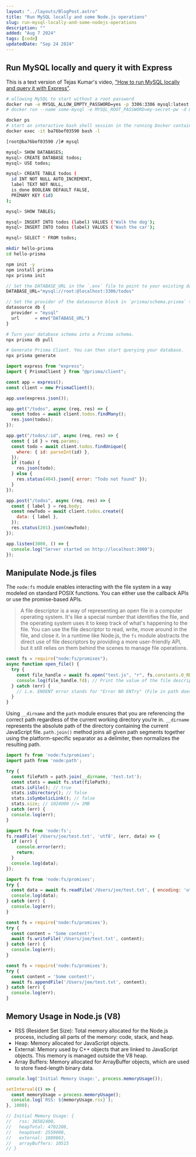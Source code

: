 ```yaml
---
layout: "../layouts/BlogPost.astro"
title: "Run MySQL locally and some Node.js operations"
slug: run-mysql-locally-and-some-nodejs-operations
description: ""
added: "Aug 7 2024"
tags: [code]
updatedDate: "Sep 24 2024"
---
```


## Run MySQL locally and query it with Express
This is a text version of Tejas Kumar's video, ["How to run MySQL locally and query it with Express"](https://www.youtube.com/watch?v=lnmldUslD1U).

```sh
# allowing MySQL to start without a root password
docker run -e MYSQL_ALLOW_EMPTY_PASSWORD=yes -p 3306:3306 mysql:latest
# docker run --name some-mysql -e MYSQL_ROOT_PASSWORD=my-secret-pw -d mysql:tag

docker ps
# start an interactive bash shell session in the running Docker container
docker exec -it ba76bef03590 bash -l
```

```sh
[root@ba76bef03590 /]# mysql

mysql> SHOW DATABASES;
mysql> CREATE DATABASE todos;
mysql> USE todos;

mysql> CREATE TABLE todos (
  id INT NOT NULL AUTO_INCREMENT,
  label TEXT NOT NULL,
  is_done BOOLEAN DEFAULT FALSE,
  PRIMARY KEY (id)
);

mysql> SHOW TABLES;

mysql> INSERT INTO todos (label) VALUES ('Walk the dog');
mysql> INSERT INTO todos (label) VALUES ('Wash the car');

mysql> SELECT * FROM todos;
```

```sh
mkdir hello-prisma
cd hello-prisma

npm init -y
npm install prisma
npx prisma init
```

```js
// Set the DATABASE_URL in the `.env` file to point to your existing database.
DATABASE_URL="mysql://root:@localhost:3306/todos"

// Set the provider of the datasource block in `prisma/schema.prisma` to match your database.
datasource db {
  provider = "mysql"
  url      = env("DATABASE_URL")
}
```

```sh
# Turn your database schema into a Prisma schema.
npx prisma db pull

# Generate Prisma Client. You can then start querying your database.
npx prisma generate
```

```js
import express from "express";
import { PrismaClient } from "@prisma/client";

const app = express();
const client = new PrismaClient();

app.use(express.json());

app.get("/todos", async (req, res) => {
  const todos = await client.todos.findMany();
  res.json(todos);
});

app.get("/todos/:id", async (req, res) => {
  const { id } = req.params;
  const todo = await client.todos.findUnique({
    where: { id: parseInt(id) },
  });
  if (todo) {
    res.json(todo);
  } else {
    res.status(404).json({ error: "Todo not found" });
  }
});

app.post("/todos", async (req, res) => {
  const { label } = req.body;
  const newTodo = await client.todos.create({
    data: { label },
  });
  res.status(201).json(newTodo);
});

app.listen(3000, () => {
  console.log("Server started on http://localhost:3000");
});
```

## Manipulate Node.js files
The `node:fs` module enables interacting with the file system in a way modeled on standard POSIX functions. You can either use the callback APIs or use the promise-based APIs.

> A file descriptor is a way of representing an open file in a computer operating system. It's like a special number that identifies the file, and the operating system uses it to keep track of what's happening to the file. You can use the file descriptor to read, write, move around in the file, and close it. In a runtime like Node.js, the `fs` module abstracts the direct use of file descriptors by providing a more user-friendly API, but it still relies on them behind the scenes to manage file operations.

```js
const fs = require("node:fs/promises");
async function open_file() {
  try {
    const file_handle = await fs.open("test.js", "r", fs.constants.O_RDONLY);
    console.log(file_handle.fd); // Print the value of the file descriptor `fd`
  } catch (err) {
    // i.e. ENOENT error stands for "Error NO ENTry" (File in path doesn't exist)
  }
}
```

Using `__dirname` and the `path` module ensures that you are referencing the correct path regardless of the current working directory you’re in. `__dirname` represents the absolute path of the directory containing the current JavaScript file. `path.join()` method joins all given path segments together using the platform-specific separator as a delimiter, then normalizes the resulting path.

```js
import fs from 'node:fs/promises';
import path from 'node:path';

try {
  const filePath = path.join(__dirname, 'test.txt');
  const stats = await fs.stat(filePath);
  stats.isFile(); // true
  stats.isDirectory(); // false
  stats.isSymbolicLink(); // false
  stats.size; // 1024000 //= 1MB
} catch (err) {
  console.log(err);
}
```

```js
import fs from 'node:fs';
fs.readFile('/Users/joe/test.txt', 'utf8', (err, data) => {
  if (err) {
    console.error(err);
    return;
  }
  console.log(data);
});

import fs from 'node:fs/promises';
try {
  const data = await fs.readFile('/Users/joe/test.txt', { encoding: 'utf8' });
  console.log(data);
} catch (err) {
  console.log(err);
}
```

```js
const fs = require('node:fs/promises');
try {
  const content = 'Some content!';
  await fs.writeFile('/Users/joe/test.txt', content);
} catch (err) {
  console.log(err);
}

const fs = require('node:fs/promises');
try {
  const content = 'Some content!';
  await fs.appendFile('/Users/joe/test.txt', content);
} catch (err) {
  console.log(err);
}
```

## Memory Usage in Node.js (V8)
- RSS (Resident Set Size): Total memory allocated for the Node.js process, including all parts of the memory: code, stack, and heap.
- Heap: Memory allocated for JavaScript objects.
- External: Memory used by C++ objects that are linked to JavaScript objects. This memory is managed outside the V8 heap.
- Array Buffers: Memory allocated for ArrayBuffer objects, which are used to store fixed-length binary data.

```js
console.log('Initial Memory Usage:', process.memoryUsage());

setInterval(() => {
  const memoryUsage = process.memoryUsage();
  console.log(`RSS: ${memoryUsage.rss}`);
}, 1000);

// Initial Memory Usage: {
//   rss: 38502400,
//   heapTotal: 4702208,
//   heapUsed: 2559000,
//   external: 1089863,
//   arrayBuffers: 10515
// }
```
